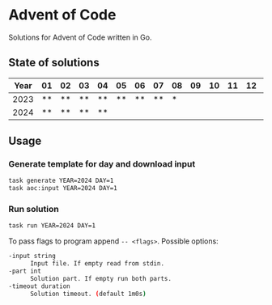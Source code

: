 # Advent of Code

Solutions for Advent of Code written in Go.

## State of solutions

| Year | 01 | 02 | 03 | 04 | 05 | 06 | 07 | 08 | 09 | 10 | 11 | 12 | 13 | 14 | 15 | 16 | 17 | 18 | 19 | 20 | 21 | 22 | 23 | 24 | 25 |
|------|----|----|----|----|----|----|----|----|----|----|----|----|----|----|----|----|----|----|----|----|----|----|----|----|----|
| 2023 | ** | ** | ** | ** | ** | ** | ** | *  |    |    |    |    |    |    |    |    |    |    |    |    |    |    |    |    |    |
| 2024 | ** | ** | ** | ** |    |    |    |    |    |    |    |    |    |    |    |    |    |    |    |    |    |    |    |    |    |

## Usage

### Generate template for day and download input

```sh
task generate YEAR=2024 DAY=1
task aoc:input YEAR=2024 DAY=1
```

### Run solution

```sh
task run YEAR=2024 DAY=1
```

To pass flags to program append `-- <flags>`. Possible options:

```sh
-input string
      Input file. If empty read from stdin.
-part int
      Solution part. If empty run both parts.
-timeout duration
      Solution timeout. (default 1m0s)
```
